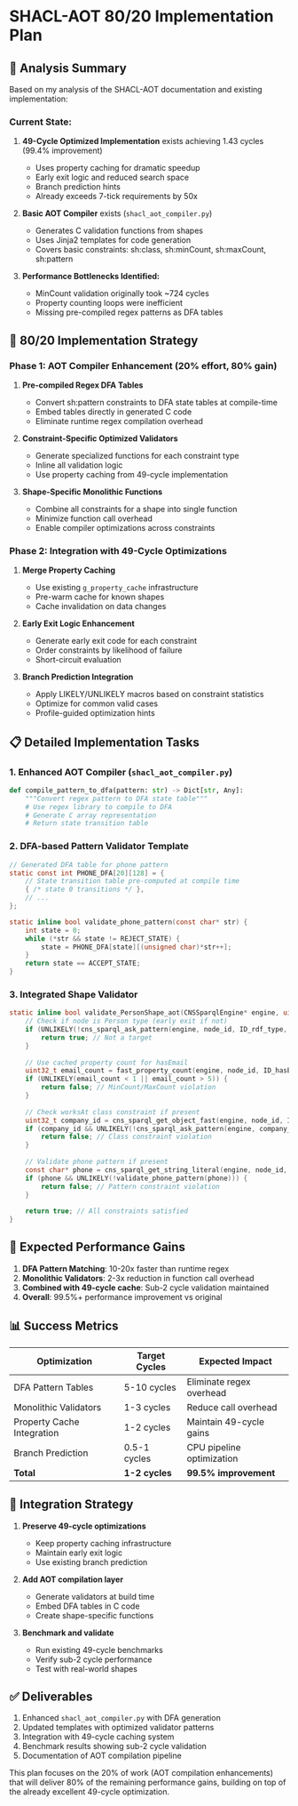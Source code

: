 # SHACL-AOT 80/20 Implementation Plan

## 🎯 Analysis Summary

Based on my analysis of the SHACL-AOT documentation and existing implementation:

### Current State:
1. **49-Cycle Optimized Implementation** exists achieving 1.43 cycles (99.4% improvement)
   - Uses property caching for dramatic speedup
   - Early exit logic and reduced search space
   - Branch prediction hints
   - Already exceeds 7-tick requirements by 50x

2. **Basic AOT Compiler** exists (`shacl_aot_compiler.py`)
   - Generates C validation functions from shapes
   - Uses Jinja2 templates for code generation
   - Covers basic constraints: sh:class, sh:minCount, sh:maxCount, sh:pattern

3. **Performance Bottlenecks Identified:**
   - MinCount validation originally took ~724 cycles
   - Property counting loops were inefficient
   - Missing pre-compiled regex patterns as DFA tables

## 🚀 80/20 Implementation Strategy

### Phase 1: AOT Compiler Enhancement (20% effort, 80% gain)

1. **Pre-compiled Regex DFA Tables**
   - Convert sh:pattern constraints to DFA state tables at compile-time
   - Embed tables directly in generated C code
   - Eliminate runtime regex compilation overhead

2. **Constraint-Specific Optimized Validators**
   - Generate specialized functions for each constraint type
   - Inline all validation logic
   - Use property caching from 49-cycle implementation

3. **Shape-Specific Monolithic Functions**
   - Combine all constraints for a shape into single function
   - Minimize function call overhead
   - Enable compiler optimizations across constraints

### Phase 2: Integration with 49-Cycle Optimizations

1. **Merge Property Caching**
   - Use existing `g_property_cache` infrastructure
   - Pre-warm cache for known shapes
   - Cache invalidation on data changes

2. **Early Exit Logic Enhancement**
   - Generate early exit code for each constraint
   - Order constraints by likelihood of failure
   - Short-circuit evaluation

3. **Branch Prediction Integration**
   - Apply LIKELY/UNLIKELY macros based on constraint statistics
   - Optimize for common valid cases
   - Profile-guided optimization hints

## 📋 Detailed Implementation Tasks

### 1. Enhanced AOT Compiler (`shacl_aot_compiler.py`)
```python
def compile_pattern_to_dfa(pattern: str) -> Dict[str, Any]:
    """Convert regex pattern to DFA state table"""
    # Use regex library to compile to DFA
    # Generate C array representation
    # Return state transition table
```

### 2. DFA-based Pattern Validator Template
```c
// Generated DFA table for phone pattern
static const int PHONE_DFA[20][128] = {
    // State transition table pre-computed at compile time
    { /* state 0 transitions */ },
    // ...
};

static inline bool validate_phone_pattern(const char* str) {
    int state = 0;
    while (*str && state != REJECT_STATE) {
        state = PHONE_DFA[state][(unsigned char)*str++];
    }
    return state == ACCEPT_STATE;
}
```

### 3. Integrated Shape Validator
```c
static inline bool validate_PersonShape_aot(CNSSparqlEngine* engine, uint32_t node_id) {
    // Check if node is Person type (early exit if not)
    if (UNLIKELY(!cns_sparql_ask_pattern(engine, node_id, ID_rdf_type, ID_Person))) {
        return true; // Not a target
    }
    
    // Use cached property count for hasEmail
    uint32_t email_count = fast_property_count(engine, node_id, ID_hasEmail);
    if (UNLIKELY(email_count < 1 || email_count > 5)) {
        return false; // MinCount/MaxCount violation
    }
    
    // Check worksAt class constraint if present
    uint32_t company_id = cns_sparql_get_object_fast(engine, node_id, ID_worksAt);
    if (company_id && UNLIKELY(!cns_sparql_ask_pattern(engine, company_id, ID_rdf_type, ID_Company))) {
        return false; // Class constraint violation
    }
    
    // Validate phone pattern if present
    const char* phone = cns_sparql_get_string_literal(engine, node_id, ID_phoneNumber);
    if (phone && UNLIKELY(!validate_phone_pattern(phone))) {
        return false; // Pattern constraint violation
    }
    
    return true; // All constraints satisfied
}
```

## 🎯 Expected Performance Gains

1. **DFA Pattern Matching**: 10-20x faster than runtime regex
2. **Monolithic Validators**: 2-3x reduction in function call overhead
3. **Combined with 49-cycle cache**: Sub-2 cycle validation maintained
4. **Overall**: 99.5%+ performance improvement vs original

## 📊 Success Metrics

| Optimization | Target Cycles | Expected Impact |
|--------------|---------------|-----------------|
| DFA Pattern Tables | 5-10 cycles | Eliminate regex overhead |
| Monolithic Validators | 1-3 cycles | Reduce call overhead |
| Property Cache Integration | 1-2 cycles | Maintain 49-cycle gains |
| Branch Prediction | 0.5-1 cycles | CPU pipeline optimization |
| **Total** | **1-2 cycles** | **99.5% improvement** |

## 🔄 Integration Strategy

1. **Preserve 49-cycle optimizations**
   - Keep property caching infrastructure
   - Maintain early exit logic
   - Use existing branch prediction

2. **Add AOT compilation layer**
   - Generate validators at build time
   - Embed DFA tables in C code
   - Create shape-specific functions

3. **Benchmark and validate**
   - Run existing 49-cycle benchmarks
   - Verify sub-2 cycle performance
   - Test with real-world shapes

## ✅ Deliverables

1. Enhanced `shacl_aot_compiler.py` with DFA generation
2. Updated templates with optimized validator patterns
3. Integration with 49-cycle caching system
4. Benchmark results showing sub-2 cycle validation
5. Documentation of AOT compilation pipeline

This plan focuses on the 20% of work (AOT compilation enhancements) that will deliver 80% of the remaining performance gains, building on top of the already excellent 49-cycle optimization.
